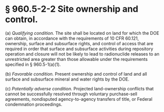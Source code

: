 # § 960.5-2-2   Site ownership and control.

(a) *Qualifying condition.* The site shall be located on land for which the DOE can obtain, in accordance with the requirements of 10 CFR 60.121, ownership, surface and subsurface rights, and control of access that are required in order that surface and subsurface activities during repository operation and closure will not be likely to lead to radionuclide releases to an unrestricted area greater than those allowable under the requirements specified in § 960.5-1(a)(1).


(b) *Favorable condition.* Present ownership and control of land and all surface and subsurface mineral and water rights by the DOE. 


(c) *Potentially adverse condition.* Projected land-ownership conflicts that cannot be successfully resolved through voluntary purchase-sell agreements, nondisputed agency-to-agency transfers of title, or Federal condemnation proceedings.





